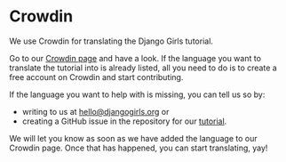 # Crowdin

We use Crowdin for translating the Django Girls tutorial.

Go to our [Crowdin page](https://crowdin.com/project/django-girls-tutorial) and have a look. If the language you want to translate the tutorial into is already listed, all you need to do is to create a free account on Crowdin and start contributing.

If the language you want to help with is missing, you can tell us so by:

* writing to us at hello@djangogirls.org or
* creating a GitHub issue in the repository for our [tutorial](https://github.com/DjangoGirls/tutorial/issues/).

We will let you know as soon as we have added the language to our Crowdin page. Once that has happened, you can start translating, yay!
